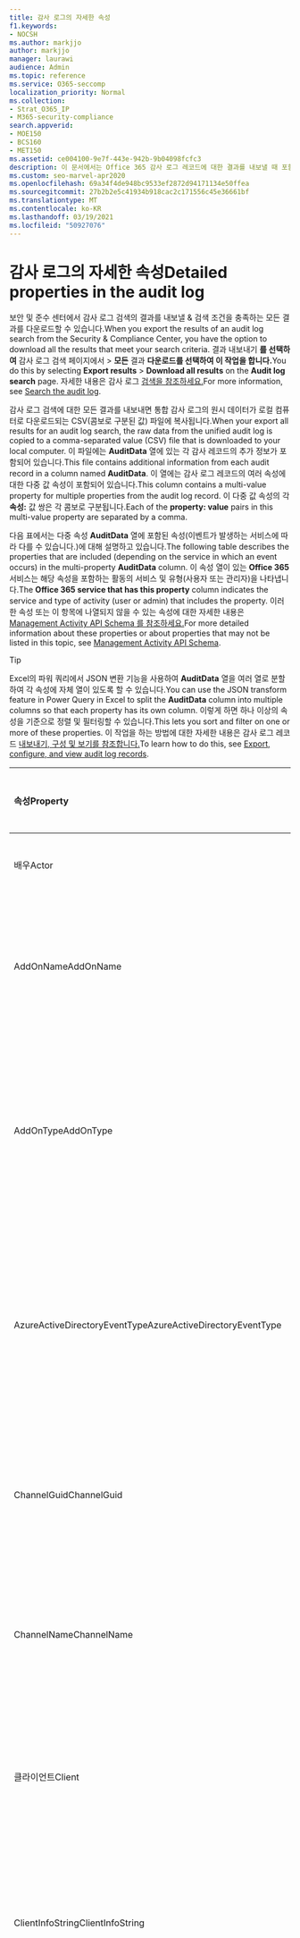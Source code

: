 ```yaml
---
title: 감사 로그의 자세한 속성
f1.keywords:
- NOCSH
ms.author: markjjo
author: markjjo
manager: laurawi
audience: Admin
ms.topic: reference
ms.service: O365-seccomp
localization_priority: Normal
ms.collection:
- Strat_O365_IP
- M365-security-compliance
search.appverid:
- MOE150
- BCS160
- MET150
ms.assetid: ce004100-9e7f-443e-942b-9b04098fcfc3
description: 이 문서에서는 Office 365 감사 로그 레코드에 대한 결과를 내보낼 때 포함된 추가 속성에 대한 설명을 제공합니다.
ms.custom: seo-marvel-apr2020
ms.openlocfilehash: 69a34f4de948bc9533ef2872d94171134e50ffea
ms.sourcegitcommit: 27b2b2e5c41934b918cac2c171556c45e36661bf
ms.translationtype: MT
ms.contentlocale: ko-KR
ms.lasthandoff: 03/19/2021
ms.locfileid: "50927076"
---
```

# <a name="detailed-properties-in-the-audit-log"></a><span data-ttu-id="2a242-103">감사 로그의 자세한 속성</span><span class="sxs-lookup"><span data-stu-id="2a242-103">Detailed properties in the audit log</span></span>

<span data-ttu-id="2a242-104">보안 및 준수 센터에서 감사 로그 검색의 결과를 내보낼 & 검색 조건을 충족하는 모든 결과를 다운로드할 수 있습니다.</span><span class="sxs-lookup"><span data-stu-id="2a242-104">When you export the results of an audit log search from the Security & Compliance Center, you have the option to download all the results that meet your search criteria.</span></span> <span data-ttu-id="2a242-105">결과 내보내기 **를 선택하여** 감사 로그 검색 페이지에서 \> **모든** 결과 **다운로드를 선택하여 이 작업을 합니다.**</span><span class="sxs-lookup"><span data-stu-id="2a242-105">You do this by selecting **Export results** \> **Download all results** on the **Audit log search** page.</span></span> <span data-ttu-id="2a242-106">자세한 내용은 감사 로그 [검색을 참조하세요.](search-the-audit-log-in-security-and-compliance.md)</span><span class="sxs-lookup"><span data-stu-id="2a242-106">For more information, see [Search the audit log](search-the-audit-log-in-security-and-compliance.md).</span></span>
  
 <span data-ttu-id="2a242-107">감사 로그 검색에 대한 모든 결과를 내보내면 통합 감사 로그의 원시 데이터가 로컬 컴퓨터로 다운로드되는 CSV(콤보로 구분된 값) 파일에 복사됩니다.</span><span class="sxs-lookup"><span data-stu-id="2a242-107">When your export all results for an audit log search, the raw data from the unified audit log is copied to a comma-separated value (CSV) file that is downloaded to your local computer.</span></span> <span data-ttu-id="2a242-108">이 파일에는 **AuditData** 열에 있는 각 감사 레코드의 추가 정보가 포함되어 있습니다.</span><span class="sxs-lookup"><span data-stu-id="2a242-108">This file contains additional information from each audit record in a column named **AuditData**.</span></span> <span data-ttu-id="2a242-109">이 열에는 감사 로그 레코드의 여러 속성에 대한 다중 값 속성이 포함되어 있습니다.</span><span class="sxs-lookup"><span data-stu-id="2a242-109">This column contains a multi-value property for multiple properties from the audit log record.</span></span> <span data-ttu-id="2a242-110">이 다중 값 속성의 각 **속성:** 값 쌍은 각 콤보로 구분됩니다.</span><span class="sxs-lookup"><span data-stu-id="2a242-110">Each of the **property: value** pairs in this multi-value property are separated by a comma.</span></span> 
  
<span data-ttu-id="2a242-111">다음 표에서는 다중 속성 **AuditData** 열에 포함된 속성(이벤트가 발생하는 서비스에 따라 다를 수 있습니다.)에 대해 설명하고 있습니다.</span><span class="sxs-lookup"><span data-stu-id="2a242-111">The following table describes the properties that are included (depending on the service in which an event occurs) in the multi-property **AuditData** column.</span></span> <span data-ttu-id="2a242-112">이 속성 열이 있는 **Office 365** 서비스는 해당 속성을 포함하는 활동의 서비스 및 유형(사용자 또는 관리자)을 나타냅니다.</span><span class="sxs-lookup"><span data-stu-id="2a242-112">The **Office 365 service that has this property** column indicates the service and type of activity (user or admin) that includes the property.</span></span> <span data-ttu-id="2a242-113">이러한 속성 또는 이 항목에 나열되지 않을 수 있는 속성에 대한 자세한 내용은 [Management Activity API Schema 를 참조하세요.](/office/office-365-management-api/office-365-management-activity-api-schema)</span><span class="sxs-lookup"><span data-stu-id="2a242-113">For more detailed information about these properties or about properties that may not be listed in this topic, see [Management Activity API Schema](/office/office-365-management-api/office-365-management-activity-api-schema).</span></span>
  
> [!TIP]
> <span data-ttu-id="2a242-114">Excel의 파워 쿼리에서 JSON 변환 기능을 사용하여 **AuditData** 열을 여러 열로 분할하여 각 속성에 자체 열이 있도록 할 수 있습니다.</span><span class="sxs-lookup"><span data-stu-id="2a242-114">You can use the JSON transform feature in Power Query in Excel to split the **AuditData** column into multiple columns so that each property has its own column.</span></span> <span data-ttu-id="2a242-115">이렇게 하면 하나 이상의 속성을 기준으로 정렬 및 필터링할 수 있습니다.</span><span class="sxs-lookup"><span data-stu-id="2a242-115">This lets you sort and filter on one or more of these properties.</span></span> <span data-ttu-id="2a242-116">이 작업을 하는 방법에 대한 자세한 내용은 감사 로그 레코드 [내보내기, 구성 및 보기를 참조합니다.](export-view-audit-log-records.md)</span><span class="sxs-lookup"><span data-stu-id="2a242-116">To learn how to do this, see [Export, configure, and view audit log records](export-view-audit-log-records.md).</span></span> 
  
|<span data-ttu-id="2a242-117">**속성**</span><span class="sxs-lookup"><span data-stu-id="2a242-117">**Property**</span></span>|<span data-ttu-id="2a242-118">**설명**</span><span class="sxs-lookup"><span data-stu-id="2a242-118">**Description**</span></span>|<span data-ttu-id="2a242-119">**이 속성이 있는 Microsoft 365 서비스**</span><span class="sxs-lookup"><span data-stu-id="2a242-119">**Microsoft 365 service that has this property**</span></span>|
|:-----|:-----|:-----|
|<span data-ttu-id="2a242-120">배우</span><span class="sxs-lookup"><span data-stu-id="2a242-120">Actor</span></span>|<span data-ttu-id="2a242-121">작업을 수행한 사용자 또는 서비스 계정입니다.</span><span class="sxs-lookup"><span data-stu-id="2a242-121">The user or service account that performed the action.</span></span>|<span data-ttu-id="2a242-122">Azure Active Directory</span><span class="sxs-lookup"><span data-stu-id="2a242-122">Azure Active Directory</span></span>|
|<span data-ttu-id="2a242-123">AddOnName</span><span class="sxs-lookup"><span data-stu-id="2a242-123">AddOnName</span></span>|<span data-ttu-id="2a242-124">팀에서 추가, 제거 또는 업데이트된 추가 기능의 이름입니다.</span><span class="sxs-lookup"><span data-stu-id="2a242-124">The name of an add-on that was added, removed, or updated in a team.</span></span> <span data-ttu-id="2a242-125">Microsoft Teams의 추가 기능 유형은 봇, 커넥터 또는 탭입니다.</span><span class="sxs-lookup"><span data-stu-id="2a242-125">The type of add-ons in Microsoft Teams is a bot, a connector, or a tab.</span></span>|<span data-ttu-id="2a242-126">Microsoft Teams</span><span class="sxs-lookup"><span data-stu-id="2a242-126">Microsoft Teams</span></span>|
|<span data-ttu-id="2a242-127">AddOnType</span><span class="sxs-lookup"><span data-stu-id="2a242-127">AddOnType</span></span>|<span data-ttu-id="2a242-128">팀에서 추가, 제거 또는 업데이트된 추가 기능의 유형입니다.</span><span class="sxs-lookup"><span data-stu-id="2a242-128">The type of an add-on that was added, removed, or updated in a team.</span></span> <span data-ttu-id="2a242-129">다음 값은 추가 기능의 유형을 나타냅니다.</span><span class="sxs-lookup"><span data-stu-id="2a242-129">The following values indicate the type of add-on.</span></span>  <br/> <span data-ttu-id="2a242-130">**1** - 봇을 나타냅니다.</span><span class="sxs-lookup"><span data-stu-id="2a242-130">**1** - Indicates a bot.</span></span><br/> <span data-ttu-id="2a242-131">**2** - 커넥터를 나타냅니다.</span><span class="sxs-lookup"><span data-stu-id="2a242-131">**2** - Indicates a connector.</span></span><br/> <span data-ttu-id="2a242-132">**3** - 탭을 나타냅니다.</span><span class="sxs-lookup"><span data-stu-id="2a242-132">**3** - Indicates a tab.</span></span>|<span data-ttu-id="2a242-133">Microsoft Teams</span><span class="sxs-lookup"><span data-stu-id="2a242-133">Microsoft Teams</span></span>|
|<span data-ttu-id="2a242-134">AzureActiveDirectoryEventType</span><span class="sxs-lookup"><span data-stu-id="2a242-134">AzureActiveDirectoryEventType</span></span>|<span data-ttu-id="2a242-135">Azure Active Directory 이벤트의 유형입니다.</span><span class="sxs-lookup"><span data-stu-id="2a242-135">The type of Azure Active Directory event.</span></span> <span data-ttu-id="2a242-136">다음 값은 이벤트 유형을 나타냅니다.</span><span class="sxs-lookup"><span data-stu-id="2a242-136">The following values indicate the type of event.</span></span>  <br/> <span data-ttu-id="2a242-137">**0** - 계정 로그인 이벤트를 나타냅니다.</span><span class="sxs-lookup"><span data-stu-id="2a242-137">**0** - Indicates an account login event.</span></span><br/> <span data-ttu-id="2a242-138">**1** - Azure 응용 프로그램 보안 이벤트를 나타냅니다.</span><span class="sxs-lookup"><span data-stu-id="2a242-138">**1** - Indicates an Azure application security event.</span></span>|<span data-ttu-id="2a242-139">Azure Active Directory</span><span class="sxs-lookup"><span data-stu-id="2a242-139">Azure Active Directory</span></span>|
|<span data-ttu-id="2a242-140">ChannelGuid</span><span class="sxs-lookup"><span data-stu-id="2a242-140">ChannelGuid</span></span>|<span data-ttu-id="2a242-141">Microsoft Teams 채널의 ID입니다.</span><span class="sxs-lookup"><span data-stu-id="2a242-141">The ID of a Microsoft Teams channel.</span></span> <span data-ttu-id="2a242-142">채널이 있는 팀은 **TeamName** 및 **TeamGuid** 속성으로 식별됩니다.</span><span class="sxs-lookup"><span data-stu-id="2a242-142">The team that the channel is located in is identified by the **TeamName** and **TeamGuid** properties.</span></span>|<span data-ttu-id="2a242-143">Microsoft Teams</span><span class="sxs-lookup"><span data-stu-id="2a242-143">Microsoft Teams</span></span>|
|<span data-ttu-id="2a242-144">ChannelName</span><span class="sxs-lookup"><span data-stu-id="2a242-144">ChannelName</span></span>|<span data-ttu-id="2a242-145">Microsoft Teams 채널의 이름입니다.</span><span class="sxs-lookup"><span data-stu-id="2a242-145">The name of a Microsoft Teams channel.</span></span> <span data-ttu-id="2a242-146">채널이 있는 팀은 **TeamName** 및 **TeamGuid** 속성으로 식별됩니다.</span><span class="sxs-lookup"><span data-stu-id="2a242-146">The team that the channel is located in is identified by the **TeamName** and **TeamGuid** properties.</span></span>|<span data-ttu-id="2a242-147">Microsoft Teams</span><span class="sxs-lookup"><span data-stu-id="2a242-147">Microsoft Teams</span></span>|
|<span data-ttu-id="2a242-148">클라이언트</span><span class="sxs-lookup"><span data-stu-id="2a242-148">Client</span></span>|<span data-ttu-id="2a242-149">로그인 이벤트에 사용되는 클라이언트 장치, 장치 OS 및 장치 브라우저(예: Nokia Lumia 920) Windows Phone 8; IE Mobile 11).</span><span class="sxs-lookup"><span data-stu-id="2a242-149">The client device, the device OS, and the device browser used for the login event (for example, Nokia Lumia 920; Windows Phone 8; IE Mobile 11).</span></span>|<span data-ttu-id="2a242-150">Azure Active Directory</span><span class="sxs-lookup"><span data-stu-id="2a242-150">Azure Active Directory</span></span>|
|<span data-ttu-id="2a242-151">ClientInfoString</span><span class="sxs-lookup"><span data-stu-id="2a242-151">ClientInfoString</span></span>|<span data-ttu-id="2a242-152">브라우저 버전, Outlook 버전 및 모바일 장치 정보와 같은 작업을 수행하는 데 사용된 전자 메일 클라이언트에 대한 정보</span><span class="sxs-lookup"><span data-stu-id="2a242-152">Information about the email client that was used to perform the operation, such as a browser version, Outlook version, and mobile device information</span></span>|<span data-ttu-id="2a242-153">Exchange(사서함 활동)</span><span class="sxs-lookup"><span data-stu-id="2a242-153">Exchange (mailbox activity)</span></span>|
|<span data-ttu-id="2a242-154">ClientIP</span><span class="sxs-lookup"><span data-stu-id="2a242-154">ClientIP</span></span>|<span data-ttu-id="2a242-155">활동이 기록될 때 사용된 장치의 IP 주소입니다.</span><span class="sxs-lookup"><span data-stu-id="2a242-155">The IP address of the device that was used when the activity was logged.</span></span> <span data-ttu-id="2a242-156">IP 주소는 IPv4 또는 IPv6 주소 형식으로 표시됩니다.</span><span class="sxs-lookup"><span data-stu-id="2a242-156">The IP address is displayed in either an IPv4 or IPv6 address format.</span></span><br/><br/> <span data-ttu-id="2a242-157">일부 서비스의 경우 이 속성에 표시되는 값은 사용자를 대신하여 서비스에 호출하는 신뢰할 수 있는 응용 프로그램(예: 웹 앱의 Office)에 대한 IP 주소일 수 있으며, 활동을 수행한 사용자가 사용한 장치의 IP 주소가 아될 수 있습니다.</span><span class="sxs-lookup"><span data-stu-id="2a242-157">For some services, the value displayed in this property might be the IP address for a trusted application (for example, Office on the web apps) calling into the service on behalf of a user and not the IP address of the device used by person who performed the activity.</span></span> <br/><br/><span data-ttu-id="2a242-158">또한 Azure Active Directory 관련 이벤트에 대한 관리자 활동(또는 시스템 계정에서 수행한 활동)의 경우 IP 주소가 기록되지 않습니다. ClientIP 속성의 값은 `null` 입니다.</span><span class="sxs-lookup"><span data-stu-id="2a242-158">Also, for admin activity (or activity performed by a system account) for Azure Active Directory-related events, the IP address isn't logged and the value for the ClientIP property is `null`.</span></span> |<span data-ttu-id="2a242-159">Azure Active Directory, Exchange, SharePoint</span><span class="sxs-lookup"><span data-stu-id="2a242-159">Azure Active Directory, Exchange, SharePoint</span></span>|
|<span data-ttu-id="2a242-160">CreationTime</span><span class="sxs-lookup"><span data-stu-id="2a242-160">CreationTime</span></span>|<span data-ttu-id="2a242-161">사용자가 활동을 수행한 UTC(협정 세계시)의 날짜 및 시간입니다.</span><span class="sxs-lookup"><span data-stu-id="2a242-161">The date and time in Coordinated Universal Time (UTC) when the user performed the activity.</span></span>|<span data-ttu-id="2a242-162">모두</span><span class="sxs-lookup"><span data-stu-id="2a242-162">All</span></span>|
|<span data-ttu-id="2a242-163">DestinationFileExtension</span><span class="sxs-lookup"><span data-stu-id="2a242-163">DestinationFileExtension</span></span>|<span data-ttu-id="2a242-164">복사되거나 이동된 파일의 파일 확장명입니다.</span><span class="sxs-lookup"><span data-stu-id="2a242-164">The file extension of a file that is copied or moved.</span></span> <span data-ttu-id="2a242-165">이 속성은 FileCopied 및 FileMoved 사용자 활동에만 표시됩니다.</span><span class="sxs-lookup"><span data-stu-id="2a242-165">This property is displayed only for the FileCopied and FileMoved user activities.</span></span>|<span data-ttu-id="2a242-166">SharePoint</span><span class="sxs-lookup"><span data-stu-id="2a242-166">SharePoint</span></span>|
|<span data-ttu-id="2a242-167">DestinationFileName</span><span class="sxs-lookup"><span data-stu-id="2a242-167">DestinationFileName</span></span>|<span data-ttu-id="2a242-168">파일의 이름이 복사되거나 이동됩니다.</span><span class="sxs-lookup"><span data-stu-id="2a242-168">The name of the file is copied or moved.</span></span> <span data-ttu-id="2a242-169">이 속성은 FileCopied 및 FileMoved 작업에만 표시됩니다.</span><span class="sxs-lookup"><span data-stu-id="2a242-169">This property is displayed only for the FileCopied and FileMoved actions.</span></span>|<span data-ttu-id="2a242-170">SharePoint</span><span class="sxs-lookup"><span data-stu-id="2a242-170">SharePoint</span></span>|
|<span data-ttu-id="2a242-171">DestinationRelativeUrl</span><span class="sxs-lookup"><span data-stu-id="2a242-171">DestinationRelativeUrl</span></span>|<span data-ttu-id="2a242-172">파일을 복사하거나 이동할 대상 폴더의 URL입니다.</span><span class="sxs-lookup"><span data-stu-id="2a242-172">The URL of the destination folder where a file is copied or moved.</span></span> <span data-ttu-id="2a242-173">**SiteURL,** **DestinationRelativeURL** 및 **DestinationFileName** 속성 값의 조합은 **복사된** 파일의 전체 경로 이름인 ObjectID 속성 값과 동일합니다.</span><span class="sxs-lookup"><span data-stu-id="2a242-173">The combination of the values for the **SiteURL**, the **DestinationRelativeURL**, and the **DestinationFileName** property is the same as the value for the **ObjectID** property, which is the full path name for the file that was copied.</span></span> <span data-ttu-id="2a242-174">이 속성은 FileCopied 및 FileMoved 사용자 활동에만 표시됩니다.</span><span class="sxs-lookup"><span data-stu-id="2a242-174">This property is displayed only for the FileCopied and FileMoved user activities.</span></span>|<span data-ttu-id="2a242-175">SharePoint</span><span class="sxs-lookup"><span data-stu-id="2a242-175">SharePoint</span></span>|
|<span data-ttu-id="2a242-176">EventSource</span><span class="sxs-lookup"><span data-stu-id="2a242-176">EventSource</span></span>|<span data-ttu-id="2a242-177">SharePoint에서 이벤트가 발생했다고 식별합니다.</span><span class="sxs-lookup"><span data-stu-id="2a242-177">Identifies that an event occurred in SharePoint.</span></span> <span data-ttu-id="2a242-178">가능한 값은 **SharePoint** 및 **ObjectModel입니다.**</span><span class="sxs-lookup"><span data-stu-id="2a242-178">Possible values are **SharePoint** and **ObjectModel**.</span></span>|<span data-ttu-id="2a242-179">SharePoint</span><span class="sxs-lookup"><span data-stu-id="2a242-179">SharePoint</span></span>|
|<span data-ttu-id="2a242-180">ExternalAccess</span><span class="sxs-lookup"><span data-stu-id="2a242-180">ExternalAccess</span></span>|<span data-ttu-id="2a242-181">Exchange 관리자 활동의 경우 조직의 사용자, Microsoft 데이터 센터 직원 또는 데이터 센터 서비스 계정 또는 위임된 관리자가 cmdlet을 실행할지 여부를 지정합니다.</span><span class="sxs-lookup"><span data-stu-id="2a242-181">For Exchange admin activity, specifies whether the cmdlet was run by a user in your organization, by Microsoft datacenter personnel or a datacenter service account, or by a delegated administrator.</span></span> <span data-ttu-id="2a242-182">False **값은** cmdlet이 조직의 누군가가 실행했다는 것을 나타냅니다.</span><span class="sxs-lookup"><span data-stu-id="2a242-182">The value **False** indicates that the cmdlet was run by someone in your organization.</span></span> <span data-ttu-id="2a242-183">True **값은** 데이터 센터 직원, 데이터 센터 서비스 계정 또는 위임된 관리자가 cmdlet을 실행한 것입니다.</span><span class="sxs-lookup"><span data-stu-id="2a242-183">The value **True** indicates that the cmdlet was run by datacenter personnel, a datacenter service account, or a delegated administrator.</span></span>  <br/> <span data-ttu-id="2a242-184">Exchange 사서함 활동의 경우 조직 외부의 사용자가 사서함에 액세스할지 여부를 지정합니다.</span><span class="sxs-lookup"><span data-stu-id="2a242-184">For Exchange mailbox activity, specifies whether a mailbox was accessed by a user outside your organization.</span></span>|<span data-ttu-id="2a242-185">Exchange</span><span class="sxs-lookup"><span data-stu-id="2a242-185">Exchange</span></span>|
|<span data-ttu-id="2a242-186">ExtendedProperties</span><span class="sxs-lookup"><span data-stu-id="2a242-186">ExtendedProperties</span></span>|<span data-ttu-id="2a242-187">Azure Active Directory 이벤트에 대한 확장 속성입니다.</span><span class="sxs-lookup"><span data-stu-id="2a242-187">The extended properties for an Azure Active Directory event.</span></span>|<span data-ttu-id="2a242-188">Azure Active Directory</span><span class="sxs-lookup"><span data-stu-id="2a242-188">Azure Active Directory</span></span>|
|<span data-ttu-id="2a242-189">ID</span><span class="sxs-lookup"><span data-stu-id="2a242-189">ID</span></span>|<span data-ttu-id="2a242-190">보고서 항목의 ID입니다.</span><span class="sxs-lookup"><span data-stu-id="2a242-190">The ID of the report entry.</span></span> <span data-ttu-id="2a242-191">ID는 보고서 항목을 고유하게 식별합니다.</span><span class="sxs-lookup"><span data-stu-id="2a242-191">The ID uniquely identifies the report entry.</span></span>|<span data-ttu-id="2a242-192">모두</span><span class="sxs-lookup"><span data-stu-id="2a242-192">All</span></span>|
|<span data-ttu-id="2a242-193">InternalLogonType</span><span class="sxs-lookup"><span data-stu-id="2a242-193">InternalLogonType</span></span>|<span data-ttu-id="2a242-194">내부용으로 예약되어 있습니다.</span><span class="sxs-lookup"><span data-stu-id="2a242-194">Reserved for internal use.</span></span>|<span data-ttu-id="2a242-195">Exchange(사서함 활동)</span><span class="sxs-lookup"><span data-stu-id="2a242-195">Exchange (mailbox activity)</span></span>|
|<span data-ttu-id="2a242-196">ItemType</span><span class="sxs-lookup"><span data-stu-id="2a242-196">ItemType</span></span>|<span data-ttu-id="2a242-197">액세스하거나 수정한 개체의 형식입니다.</span><span class="sxs-lookup"><span data-stu-id="2a242-197">The type of object that was accessed or modified.</span></span> <span data-ttu-id="2a242-198">가능한 값은 **File,** **Folder,** **Web,** **Site,** **Tenant** 및 **DocumentLibrary입니다.**</span><span class="sxs-lookup"><span data-stu-id="2a242-198">Possible values include **File**, **Folder**, **Web**, **Site**, **Tenant**, and **DocumentLibrary**.</span></span>|<span data-ttu-id="2a242-199">SharePoint</span><span class="sxs-lookup"><span data-stu-id="2a242-199">SharePoint</span></span>|
|<span data-ttu-id="2a242-200">LoginStatus</span><span class="sxs-lookup"><span data-stu-id="2a242-200">LoginStatus</span></span>|<span data-ttu-id="2a242-201">발생한 로그인 실패를 식별합니다.</span><span class="sxs-lookup"><span data-stu-id="2a242-201">Identifies login failures that might have occurred.</span></span>|<span data-ttu-id="2a242-202">Azure Active Directory</span><span class="sxs-lookup"><span data-stu-id="2a242-202">Azure Active Directory</span></span>|
|<span data-ttu-id="2a242-203">LogonType</span><span class="sxs-lookup"><span data-stu-id="2a242-203">LogonType</span></span>|<span data-ttu-id="2a242-204">사서함 액세스 유형입니다.</span><span class="sxs-lookup"><span data-stu-id="2a242-204">The type of mailbox access.</span></span> <span data-ttu-id="2a242-205">다음 값은 사서함에 액세스한 사용자의 유형을 나타냅니다.</span><span class="sxs-lookup"><span data-stu-id="2a242-205">The following values indicate the type of user who accessed the mailbox.</span></span>  <br/><br/> <span data-ttu-id="2a242-206">**0** - 사서함 소유자를 나타냅니다.</span><span class="sxs-lookup"><span data-stu-id="2a242-206">**0** - Indicates a mailbox owner.</span></span><br/> <span data-ttu-id="2a242-207">**1** - 관리자를 나타냅니다.</span><span class="sxs-lookup"><span data-stu-id="2a242-207">**1** - Indicates an administrator.</span></span><br/> <span data-ttu-id="2a242-208">**2** - 대리인을 나타냅니다.</span><span class="sxs-lookup"><span data-stu-id="2a242-208">**2** - Indicates a delegate.</span></span> <br/><span data-ttu-id="2a242-209">**3** - Microsoft 데이터 센터의 전송 서비스를 나타냅니다.</span><span class="sxs-lookup"><span data-stu-id="2a242-209">**3** - Indicates the transport service in the Microsoft datacenter.</span></span><br/> <span data-ttu-id="2a242-210">**4** - Microsoft 데이터 센터의 서비스 계정을 나타냅니다.</span><span class="sxs-lookup"><span data-stu-id="2a242-210">**4** - Indicates a   service account in the Microsoft datacenter.</span></span> <br/><span data-ttu-id="2a242-211">**6** - 위임된 관리자를 나타냅니다.</span><span class="sxs-lookup"><span data-stu-id="2a242-211">**6** - Indicates a delegated administrator.</span></span>|<span data-ttu-id="2a242-212">Exchange(사서함 활동)</span><span class="sxs-lookup"><span data-stu-id="2a242-212">Exchange (mailbox activity)</span></span>|
|<span data-ttu-id="2a242-213">MailboxGuid</span><span class="sxs-lookup"><span data-stu-id="2a242-213">MailboxGuid</span></span>|<span data-ttu-id="2a242-214">액세스한 사서함의 Exchange GUID입니다.</span><span class="sxs-lookup"><span data-stu-id="2a242-214">The Exchange GUID of the mailbox that was accessed.</span></span>|<span data-ttu-id="2a242-215">Exchange(사서함 활동)</span><span class="sxs-lookup"><span data-stu-id="2a242-215">Exchange (mailbox activity)</span></span>|
|<span data-ttu-id="2a242-216">MailboxOwnerUPN</span><span class="sxs-lookup"><span data-stu-id="2a242-216">MailboxOwnerUPN</span></span>|<span data-ttu-id="2a242-217">액세스한 사서함을 소유한 사람의 전자 메일 주소입니다.</span><span class="sxs-lookup"><span data-stu-id="2a242-217">The email address of the person who owns the mailbox that was accessed.</span></span>|<span data-ttu-id="2a242-218">Exchange(사서함 활동)</span><span class="sxs-lookup"><span data-stu-id="2a242-218">Exchange (mailbox activity)</span></span>|
|<span data-ttu-id="2a242-219">구성원</span><span class="sxs-lookup"><span data-stu-id="2a242-219">Members</span></span>|<span data-ttu-id="2a242-220">팀에서 추가되거나 제거된 사용자를 나열합니다.</span><span class="sxs-lookup"><span data-stu-id="2a242-220">Lists the users that have been added or removed from a team.</span></span> <span data-ttu-id="2a242-221">다음 값은 사용자에게 할당된 역할 유형을 나타냅니다.</span><span class="sxs-lookup"><span data-stu-id="2a242-221">The following values indicate the Role type assigned to the user.</span></span>  <br/><br/> <span data-ttu-id="2a242-222">**1** - 소유자 역할을 나타냅니다.</span><span class="sxs-lookup"><span data-stu-id="2a242-222">**1** - Indicates  the Owner role.</span></span><br/> <span data-ttu-id="2a242-223">**2** - 구성원 역할을 나타냅니다.</span><span class="sxs-lookup"><span data-stu-id="2a242-223">**2** - Indicates the Member role.</span></span><br/> <span data-ttu-id="2a242-224">**3** - 게스트 역할을 나타냅니다.</span><span class="sxs-lookup"><span data-stu-id="2a242-224">**3** - Indicates the Guest role.</span></span> <br/><br/><span data-ttu-id="2a242-225">구성원 속성에는 조직의 이름 및 구성원의 전자 메일 주소도 포함됩니다.</span><span class="sxs-lookup"><span data-stu-id="2a242-225">The Members property also includes the name of your organization, and the member's email address.</span></span>|<span data-ttu-id="2a242-226">Microsoft Teams</span><span class="sxs-lookup"><span data-stu-id="2a242-226">Microsoft Teams</span></span>|
|<span data-ttu-id="2a242-227">ModifiedProperties(Name, NewValue, OldValue)</span><span class="sxs-lookup"><span data-stu-id="2a242-227">ModifiedProperties (Name, NewValue, OldValue)</span></span>|<span data-ttu-id="2a242-228">이 속성은 사이트 또는 사이트 모음 관리자 그룹의 구성원으로 사용자를 추가하는 등의 관리 이벤트에 포함됩니다.</span><span class="sxs-lookup"><span data-stu-id="2a242-228">The property is included for admin events, such as adding a user as a member of a site or a site collection admin group.</span></span> <span data-ttu-id="2a242-229">속성에는 수정된 속성의 이름(예: 사이트 관리 그룹)의 새 값(예: 사이트 관리자로 추가된 사용자) 및 수정된 개체의 이전 값이 포함됩니다.</span><span class="sxs-lookup"><span data-stu-id="2a242-229">The property includes the name of the property that was modified (for example, the Site Admin group) the new value of the modified property (such the user who was added as a site admin, and the previous value of the modified object.</span></span>|<span data-ttu-id="2a242-230">모두(관리자 활동)</span><span class="sxs-lookup"><span data-stu-id="2a242-230">All (admin activity)</span></span>|
|<span data-ttu-id="2a242-231">ObjectId</span><span class="sxs-lookup"><span data-stu-id="2a242-231">ObjectId</span></span>|<span data-ttu-id="2a242-232">Exchange 관리자 감사 로깅의 경우 cmdlet에서 수정한 개체의 이름입니다.</span><span class="sxs-lookup"><span data-stu-id="2a242-232">For Exchange admin audit logging, the name of the object that was modified by the cmdlet.</span></span>  <br/> <span data-ttu-id="2a242-233">SharePoint 활동의 경우 사용자가 액세스한 파일 또는 폴더의 전체 URL 경로 이름입니다.</span><span class="sxs-lookup"><span data-stu-id="2a242-233">For SharePoint activity, the full URL path name of the file or folder accessed by a user.</span></span>  <br/> <span data-ttu-id="2a242-234">Azure AD 활동의 경우 수정된 사용자 계정의 이름입니다.</span><span class="sxs-lookup"><span data-stu-id="2a242-234">For Azure AD activity, the name of the user account that was modified.</span></span>|<span data-ttu-id="2a242-235">모두</span><span class="sxs-lookup"><span data-stu-id="2a242-235">All</span></span>|
|<span data-ttu-id="2a242-236">작업</span><span class="sxs-lookup"><span data-stu-id="2a242-236">Operation</span></span>|<span data-ttu-id="2a242-237">사용자 또는 관리자 활동의 이름입니다.</span><span class="sxs-lookup"><span data-stu-id="2a242-237">The name of the user or admin activity.</span></span> <span data-ttu-id="2a242-238">이 속성의 값은 활동 드롭다운 목록에서 선택한 **값에** 해당합니다.</span><span class="sxs-lookup"><span data-stu-id="2a242-238">The value of this property corresponds to the value that was selected in the **Activities** drop down list.</span></span> <span data-ttu-id="2a242-239">모든 **활동에 대한 결과** 표시를 선택한 경우 보고서에는 모든 서비스에 대한 모든 사용자 및 관리자 활동에 대한 항목이 포함됩니다.</span><span class="sxs-lookup"><span data-stu-id="2a242-239">If **Show results for all activities** was selected, the report will included entries for all user and admin activities for all services.</span></span> <span data-ttu-id="2a242-240">감사 로그에 기록되는 작업/활동에 대한 설명은 [Office 365에서](search-the-audit-log-in-security-and-compliance.md)감사 로그 검색의 감사 활동 탭을 참조하세요. </span><span class="sxs-lookup"><span data-stu-id="2a242-240">For a description of the operations/activities that are logged in the audit log, see the **Audited activities** tab in [Search the audit log in the Office 365](search-the-audit-log-in-security-and-compliance.md).</span></span>  <br/> <span data-ttu-id="2a242-241">Exchange 관리자 활동의 경우 이 속성은 실행된 cmdlet의 이름을 식별합니다.</span><span class="sxs-lookup"><span data-stu-id="2a242-241">For Exchange admin activity, this property identifies the name of the cmdlet that was run.</span></span>|<span data-ttu-id="2a242-242">모두</span><span class="sxs-lookup"><span data-stu-id="2a242-242">All</span></span>|
|<span data-ttu-id="2a242-243">OrganizationId</span><span class="sxs-lookup"><span data-stu-id="2a242-243">OrganizationId</span></span>|<span data-ttu-id="2a242-244">조직의 GUID입니다.</span><span class="sxs-lookup"><span data-stu-id="2a242-244">The GUID for your organization.</span></span>|<span data-ttu-id="2a242-245">모두</span><span class="sxs-lookup"><span data-stu-id="2a242-245">All</span></span>|
|<span data-ttu-id="2a242-246">경로</span><span class="sxs-lookup"><span data-stu-id="2a242-246">Path</span></span>|<span data-ttu-id="2a242-247">액세스한 메시지가 있는 사서함 폴더의 이름입니다.</span><span class="sxs-lookup"><span data-stu-id="2a242-247">The name of the mailbox folder where the message that was accessed is located.</span></span> <span data-ttu-id="2a242-248">또한 이 속성은 메시지가 만들어지거나 복사/이동되는 폴더를 식별합니다.</span><span class="sxs-lookup"><span data-stu-id="2a242-248">This property also identifies the folder a where a message is created in or copied/moved to.</span></span>|<span data-ttu-id="2a242-249">Exchange(사서함 활동)</span><span class="sxs-lookup"><span data-stu-id="2a242-249">Exchange (mailbox activity)</span></span>|
|<span data-ttu-id="2a242-250">매개 변수</span><span class="sxs-lookup"><span data-stu-id="2a242-250">Parameters</span></span>|<span data-ttu-id="2a242-251">Exchange 관리자 활동의 경우 Operation 속성에서 식별된 cmdlet과 함께 사용된 모든 매개 변수의 이름과 값입니다.</span><span class="sxs-lookup"><span data-stu-id="2a242-251">For Exchange admin activity, the name and value for all parameters that were used with the cmdlet that is identified in the Operation property.</span></span>|<span data-ttu-id="2a242-252">Exchange(관리자 활동)</span><span class="sxs-lookup"><span data-stu-id="2a242-252">Exchange (admin activity)</span></span>|
|<span data-ttu-id="2a242-253">RecordType</span><span class="sxs-lookup"><span data-stu-id="2a242-253">RecordType</span></span>|<span data-ttu-id="2a242-254">레코드가 나타내는 작업의 유형입니다.</span><span class="sxs-lookup"><span data-stu-id="2a242-254">The type of operation indicated by the record.</span></span> <span data-ttu-id="2a242-255">이 속성은 작업이 트리거된 서비스 또는 기능을 나타냅니다.</span><span class="sxs-lookup"><span data-stu-id="2a242-255">This property indicates the service or feature that the operation was triggered in.</span></span> <span data-ttu-id="2a242-256">레코드 유형 목록 및 해당 ENUM 값(감사 레코드의 **RecordType** 속성에 표시되는 값)은 감사 로그 레코드 [형식 을 참조하세요.](/office/office-365-management-api/office-365-management-activity-api-schema#auditlogrecordtype)</span><span class="sxs-lookup"><span data-stu-id="2a242-256">For a list of record types and their corresponding ENUM value (which is the value displayed in the **RecordType** property in an audit record), see [Audit log record type](/office/office-365-management-api/office-365-management-activity-api-schema#auditlogrecordtype).</span></span>| 
|<span data-ttu-id="2a242-257">ResultStatus</span><span class="sxs-lookup"><span data-stu-id="2a242-257">ResultStatus</span></span>|<span data-ttu-id="2a242-258">**Operation** 속성에 지정된 작업이 성공적이지 여부를 나타냅니다.</span><span class="sxs-lookup"><span data-stu-id="2a242-258">Indicates whether the action (specified in the **Operation** property) was successful or not.</span></span>  <br/> <span data-ttu-id="2a242-259">Exchange 관리자 활동의 경우 값은 True(성공) 또는  **False(실패)입니다.**</span><span class="sxs-lookup"><span data-stu-id="2a242-259">For Exchange admin activity, the value is either **True** (successful) or **False** (failed).</span></span>|<span data-ttu-id="2a242-260">모두</span><span class="sxs-lookup"><span data-stu-id="2a242-260">All</span></span>  <br/>|
|<span data-ttu-id="2a242-261">SecurityComplianceCenterEventType</span><span class="sxs-lookup"><span data-stu-id="2a242-261">SecurityComplianceCenterEventType</span></span>|<span data-ttu-id="2a242-262">활동이 보안 및 준수 센터 & 나타냅니다.</span><span class="sxs-lookup"><span data-stu-id="2a242-262">Indicates that the activity was a Security & Compliance Center event.</span></span> <span data-ttu-id="2a242-263">모든 보안 & 준수 센터 활동의 값은 **0입니다.**</span><span class="sxs-lookup"><span data-stu-id="2a242-263">All Security & Compliance Center activities will have a value of **0** for this property.</span></span>|<span data-ttu-id="2a242-264">보안 및 준수 센터</span><span class="sxs-lookup"><span data-stu-id="2a242-264">Security & Compliance Center</span></span>|
|<span data-ttu-id="2a242-265">SharingType</span><span class="sxs-lookup"><span data-stu-id="2a242-265">SharingType</span></span>|<span data-ttu-id="2a242-266">리소스가 공유된 사용자에게 할당된 공유 권한의 유형입니다.</span><span class="sxs-lookup"><span data-stu-id="2a242-266">The type of sharing permissions that was assigned to the user that the resource was shared with.</span></span> <span data-ttu-id="2a242-267">이 사용자는 **UserSharedWith 속성에서 식별됩니다.**</span><span class="sxs-lookup"><span data-stu-id="2a242-267">This user is identified in the **UserSharedWith** property.</span></span>|<span data-ttu-id="2a242-268">SharePoint</span><span class="sxs-lookup"><span data-stu-id="2a242-268">SharePoint</span></span>|
|<span data-ttu-id="2a242-269">사이트</span><span class="sxs-lookup"><span data-stu-id="2a242-269">Site</span></span>|<span data-ttu-id="2a242-270">사용자가 액세스한 파일 또는 폴더가 있는 사이트의 GUID입니다.</span><span class="sxs-lookup"><span data-stu-id="2a242-270">The GUID of the site where the file or folder accessed by the user is located.</span></span>|<span data-ttu-id="2a242-271">SharePoint</span><span class="sxs-lookup"><span data-stu-id="2a242-271">SharePoint</span></span>|
|<span data-ttu-id="2a242-272">SiteUrl</span><span class="sxs-lookup"><span data-stu-id="2a242-272">SiteUrl</span></span>|<span data-ttu-id="2a242-273">사용자가 액세스한 파일 또는 폴더가 있는 사이트의 URL입니다.</span><span class="sxs-lookup"><span data-stu-id="2a242-273">The URL of the site where the file or folder accessed by the user is located.</span></span>|<span data-ttu-id="2a242-274">SharePoint</span><span class="sxs-lookup"><span data-stu-id="2a242-274">SharePoint</span></span>|
|<span data-ttu-id="2a242-275">SourceFileExtension</span><span class="sxs-lookup"><span data-stu-id="2a242-275">SourceFileExtension</span></span>|<span data-ttu-id="2a242-276">사용자가 액세스한 파일의 파일 확장명입니다.</span><span class="sxs-lookup"><span data-stu-id="2a242-276">The file extension of the file that was accessed by the user.</span></span> <span data-ttu-id="2a242-277">액세스한 개체가 폴더인 경우 이 속성은 비어 있습니다.</span><span class="sxs-lookup"><span data-stu-id="2a242-277">This property is blank if the object that was accessed is a folder.</span></span>|<span data-ttu-id="2a242-278">SharePoint</span><span class="sxs-lookup"><span data-stu-id="2a242-278">SharePoint</span></span>|
|<span data-ttu-id="2a242-279">SourceFileName</span><span class="sxs-lookup"><span data-stu-id="2a242-279">SourceFileName</span></span>|<span data-ttu-id="2a242-280">사용자가 액세스한 파일 또는 폴더의 이름입니다.</span><span class="sxs-lookup"><span data-stu-id="2a242-280">The name of the file or folder accessed by the user.</span></span>|<span data-ttu-id="2a242-281">SharePoint</span><span class="sxs-lookup"><span data-stu-id="2a242-281">SharePoint</span></span>|
|<span data-ttu-id="2a242-282">SourceRelativeUrl</span><span class="sxs-lookup"><span data-stu-id="2a242-282">SourceRelativeUrl</span></span>|<span data-ttu-id="2a242-283">사용자가 액세스한 파일이 들어 있는 폴더의 URL입니다.</span><span class="sxs-lookup"><span data-stu-id="2a242-283">The URL of the folder that contains the file accessed by the user.</span></span> <span data-ttu-id="2a242-284">**SiteURL,** **SourceRelativeURL** 및 **SourceFileName** 속성 값의 조합은 **ObjectID** 속성 값과 동일하며, 이는 사용자가 액세스하는 파일의 전체 경로 이름입니다.</span><span class="sxs-lookup"><span data-stu-id="2a242-284">The combination of the values for the **SiteURL**, the **SourceRelativeURL**, and the **SourceFileName** property is the same as the value for the **ObjectID** property, which is the full path name for the file accessed by the user.</span></span>|<span data-ttu-id="2a242-285">SharePoint</span><span class="sxs-lookup"><span data-stu-id="2a242-285">SharePoint</span></span>|
|<span data-ttu-id="2a242-286">제목</span><span class="sxs-lookup"><span data-stu-id="2a242-286">Subject</span></span>|<span data-ttu-id="2a242-287">액세스한 메시지의 제목 줄입니다.</span><span class="sxs-lookup"><span data-stu-id="2a242-287">The subject line of the message that was accessed.</span></span>|<span data-ttu-id="2a242-288">Exchange(사서함 활동)</span><span class="sxs-lookup"><span data-stu-id="2a242-288">Exchange (mailbox activity)</span></span>|
|<span data-ttu-id="2a242-289">TabType</span><span class="sxs-lookup"><span data-stu-id="2a242-289">TabType</span></span>| <span data-ttu-id="2a242-290">팀에서 추가, 제거 또는 업데이트된 탭 유형입니다.</span><span class="sxs-lookup"><span data-stu-id="2a242-290">The type of tab added, removed, or updated in a team.</span></span> <span data-ttu-id="2a242-291">이 속성에 사용할 수 있는 값은 다음입니다.</span><span class="sxs-lookup"><span data-stu-id="2a242-291">The possible values for this property are:</span></span>  <br/><br/> <span data-ttu-id="2a242-292">**Excel 핀** - Excel 탭.</span><span class="sxs-lookup"><span data-stu-id="2a242-292">**Excel pin** - An Excel tab.</span></span>  <br/> <span data-ttu-id="2a242-293">**확장** - 모든 타사 및 타사 앱 클래스 일정, VSTS 및 양식과 같은 형식입니다.</span><span class="sxs-lookup"><span data-stu-id="2a242-293">**Extension** - All first-party and third-party apps; such as Class Schedule, VSTS, and Forms.</span></span>  <br/> <span data-ttu-id="2a242-294">**참고** - OneNote 탭.</span><span class="sxs-lookup"><span data-stu-id="2a242-294">**Notes** - OneNote tab.</span></span>  <br/> <span data-ttu-id="2a242-295">**Pdfpin** - PDF 탭입니다.</span><span class="sxs-lookup"><span data-stu-id="2a242-295">**Pdfpin** - A PDF tab.</span></span>  <br/> <span data-ttu-id="2a242-296">**Powerbi** - Power BI 탭.</span><span class="sxs-lookup"><span data-stu-id="2a242-296">**Powerbi** - A Power BI tab.</span></span>  <br/> <span data-ttu-id="2a242-297">**Powerpointpin** - PowerPoint 탭.</span><span class="sxs-lookup"><span data-stu-id="2a242-297">**Powerpointpin** - A PowerPoint tab.</span></span>  <br/> <span data-ttu-id="2a242-298">**Sharepointfiles** - SharePoint 탭.</span><span class="sxs-lookup"><span data-stu-id="2a242-298">**Sharepointfiles** - A SharePoint tab.</span></span>  <br/> <span data-ttu-id="2a242-299">**웹 페이지** - 고정된 웹 사이트 탭.</span><span class="sxs-lookup"><span data-stu-id="2a242-299">**Webpage** - A pinned website tab.</span></span>  <br/> <span data-ttu-id="2a242-300">**Wiki-tab** - Wiki 탭.</span><span class="sxs-lookup"><span data-stu-id="2a242-300">**Wiki-tab** - A wiki tab.</span></span>  <br/> <span data-ttu-id="2a242-301">**Wordpin** - Word 탭</span><span class="sxs-lookup"><span data-stu-id="2a242-301">**Wordpin** - A Word tab.</span></span>|<span data-ttu-id="2a242-302">Microsoft Teams</span><span class="sxs-lookup"><span data-stu-id="2a242-302">Microsoft Teams</span></span>|
|<span data-ttu-id="2a242-303">Target(대상)</span><span class="sxs-lookup"><span data-stu-id="2a242-303">Target</span></span>|<span data-ttu-id="2a242-304">**Operation** 속성에서 식별된 작업이 수행된 사용자입니다.</span><span class="sxs-lookup"><span data-stu-id="2a242-304">The user that the action (identified in the **Operation** property) was performed on.</span></span> <span data-ttu-id="2a242-305">예를 들어 게스트 사용자가 SharePoint 또는 Microsoft 팀에 추가된 경우 해당 사용자가 이 속성에 나열됩니다.</span><span class="sxs-lookup"><span data-stu-id="2a242-305">For example, if a guest user is added to SharePoint or a Microsoft Team, that user would be listed in this property.</span></span>|<span data-ttu-id="2a242-306">Azure Active Directory</span><span class="sxs-lookup"><span data-stu-id="2a242-306">Azure Active Directory</span></span>|
|<span data-ttu-id="2a242-307">TeamGuid</span><span class="sxs-lookup"><span data-stu-id="2a242-307">TeamGuid</span></span>|<span data-ttu-id="2a242-308">Microsoft Teams 팀의 ID입니다.</span><span class="sxs-lookup"><span data-stu-id="2a242-308">The ID of a team in Microsoft Teams.</span></span>|<span data-ttu-id="2a242-309">Microsoft Teams</span><span class="sxs-lookup"><span data-stu-id="2a242-309">Microsoft Teams</span></span>|
|<span data-ttu-id="2a242-310">TeamName</span><span class="sxs-lookup"><span data-stu-id="2a242-310">TeamName</span></span>|<span data-ttu-id="2a242-311">Microsoft Teams의 팀 이름입니다.</span><span class="sxs-lookup"><span data-stu-id="2a242-311">The name of a team in Microsoft Teams.</span></span>|<span data-ttu-id="2a242-312">Microsoft Teams</span><span class="sxs-lookup"><span data-stu-id="2a242-312">Microsoft Teams</span></span>|
|<span data-ttu-id="2a242-313">UserAgent</span><span class="sxs-lookup"><span data-stu-id="2a242-313">UserAgent</span></span>|<span data-ttu-id="2a242-314">사용자의 브라우저에 대한 정보입니다.</span><span class="sxs-lookup"><span data-stu-id="2a242-314">Information about the user's browser.</span></span> <span data-ttu-id="2a242-315">이 정보는 브라우저에서 제공됩니다.</span><span class="sxs-lookup"><span data-stu-id="2a242-315">This information is provided by the browser.</span></span>|<span data-ttu-id="2a242-316">SharePoint</span><span class="sxs-lookup"><span data-stu-id="2a242-316">SharePoint</span></span>|
|<span data-ttu-id="2a242-317">UserDomain</span><span class="sxs-lookup"><span data-stu-id="2a242-317">UserDomain</span></span>|<span data-ttu-id="2a242-318">작업을 수행한 사용자(배우)의 테넌트 조직에 대한 ID 정보입니다.</span><span class="sxs-lookup"><span data-stu-id="2a242-318">Identity information about the tenant organization of the user (actor) who performed the action.</span></span>|<span data-ttu-id="2a242-319">Azure Active Directory</span><span class="sxs-lookup"><span data-stu-id="2a242-319">Azure Active Directory</span></span>|
|<span data-ttu-id="2a242-320">UserId</span><span class="sxs-lookup"><span data-stu-id="2a242-320">UserId</span></span>|<span data-ttu-id="2a242-321">Operation 속성에 지정된 작업을 수행한 사용자로 인해 레코드가 기록됩니다. </span><span class="sxs-lookup"><span data-stu-id="2a242-321">The user who performed the action (specified in the **Operation** property) that resulted in the record being logged.</span></span> <span data-ttu-id="2a242-322">시스템 계정(예: SHAREPOINT\system 또는 NT AUTHORITY\SYSTEM)에서 수행한 활동에 대한 감사 레코드도 감사 로그에 포함됩니다.</span><span class="sxs-lookup"><span data-stu-id="2a242-322">Audit records for activity performed by system accounts (such as SHAREPOINT\system or NT AUTHORITY\SYSTEM) are also included in the audit log.</span></span> <span data-ttu-id="2a242-323">UserId 속성에 대한 또 다른 일반적인 값은 app@sharepoint.</span><span class="sxs-lookup"><span data-stu-id="2a242-323">Another common value for the UserId property is app@sharepoint.</span></span> <span data-ttu-id="2a242-324">이는 활동을 수행한 "사용자"가 사용자, 관리자 또는 서비스를 대신하여 조직 전체 작업(예: SharePoint 사이트 또는 OneDrive 계정 검색)을 수행하는 데 필요한 권한이 SharePoint에서 있는 응용 프로그램임이 나타냅니다.</span><span class="sxs-lookup"><span data-stu-id="2a242-324">This indicates that the "user" who performed the activity was an application that has the necessary permissions in SharePoint to perform organization-wide actions (such as search a SharePoint site or OneDrive account) on behalf of a user, admin, or service.</span></span> <span data-ttu-id="2a242-325">자세한 재용은 감사 레코드의 [앱\@sharepoint 사용자를 확인하세요](search-the-audit-log-in-security-and-compliance.md#the-appsharepoint-user-in-audit-records).</span><span class="sxs-lookup"><span data-stu-id="2a242-325">For more information, see [The app\@sharepoint user in audit records](search-the-audit-log-in-security-and-compliance.md#the-appsharepoint-user-in-audit-records).</span></span> |<span data-ttu-id="2a242-326">모두</span><span class="sxs-lookup"><span data-stu-id="2a242-326">All</span></span>|
|<span data-ttu-id="2a242-327">UserKey</span><span class="sxs-lookup"><span data-stu-id="2a242-327">UserKey</span></span>|<span data-ttu-id="2a242-328">**UserID** 속성에 식별된 사용자의 대체 ID입니다.</span><span class="sxs-lookup"><span data-stu-id="2a242-328">An alternative ID for the user identified in the **UserID** property.</span></span> <span data-ttu-id="2a242-329">예를 들어 이 속성은 SharePoint에서 사용자가 수행한 이벤트에 대한 PASSPORT PUID(고유 ID)로 채워지며,</span><span class="sxs-lookup"><span data-stu-id="2a242-329">For example, this property is populated with the passport unique ID (PUID) for events performed by users in SharePoint.</span></span> <span data-ttu-id="2a242-330">또한 이 속성은 시스템 계정이 수행한 다른 서비스 및 이벤트에서 발생하는 이벤트에 대한 **UserID** 속성과 동일한 값을 지정할 수도 있습니다.</span><span class="sxs-lookup"><span data-stu-id="2a242-330">This property also might specify the same value as the **UserID** property for events occurring in other services and events performed by system accounts.</span></span>|<span data-ttu-id="2a242-331">모두</span><span class="sxs-lookup"><span data-stu-id="2a242-331">All</span></span>|
|<span data-ttu-id="2a242-332">UserSharedWith</span><span class="sxs-lookup"><span data-stu-id="2a242-332">UserSharedWith</span></span>|<span data-ttu-id="2a242-333">리소스를 공유한 사용자입니다.</span><span class="sxs-lookup"><span data-stu-id="2a242-333">The user that a resource was shared with.</span></span> <span data-ttu-id="2a242-334">Operation 속성 값이 **SharingSet인** 경우 이 **속성이 포함됩니다.**</span><span class="sxs-lookup"><span data-stu-id="2a242-334">This property is included if the value for the **Operation** property is **SharingSet**.</span></span> <span data-ttu-id="2a242-335">이 사용자는 보고서의 **공유한** 항목 열에도 나열됩니다.</span><span class="sxs-lookup"><span data-stu-id="2a242-335">This user is also listed in the **Shared with** column in the report.</span></span>|<span data-ttu-id="2a242-336">SharePoint</span><span class="sxs-lookup"><span data-stu-id="2a242-336">SharePoint</span></span>|
|<span data-ttu-id="2a242-337">UserType</span><span class="sxs-lookup"><span data-stu-id="2a242-337">UserType</span></span>|<span data-ttu-id="2a242-338">작업을 수행한 사용자 유형입니다.</span><span class="sxs-lookup"><span data-stu-id="2a242-338">The type of user that performed the operation.</span></span> <span data-ttu-id="2a242-339">다음 값은 사용자 유형을 나타냅니다.</span><span class="sxs-lookup"><span data-stu-id="2a242-339">The following values indicate the user type.</span></span> <br/> <br/> <span data-ttu-id="2a242-340">**0** - 일반 사용자.</span><span class="sxs-lookup"><span data-stu-id="2a242-340">**0** - A regular user.</span></span> <br/><span data-ttu-id="2a242-341">**2** - Microsoft 365 조직의 관리자 <sup>1</sup></span><span class="sxs-lookup"><span data-stu-id="2a242-341">**2** - An administrator in your Microsoft 365 organization.<sup>1</sup></span></span> <br/><span data-ttu-id="2a242-342">**3** - Microsoft 데이터 센터 관리자 또는 데이터 센터 시스템 계정.</span><span class="sxs-lookup"><span data-stu-id="2a242-342">**3** - A Microsoft datacenter administrator or datacenter system account.</span></span> <br/><span data-ttu-id="2a242-343">**4** - 시스템 계정.</span><span class="sxs-lookup"><span data-stu-id="2a242-343">**4** - A system account.</span></span> <br/><span data-ttu-id="2a242-344">**5** - 응용 프로그램.</span><span class="sxs-lookup"><span data-stu-id="2a242-344">**5** - An application.</span></span> <br/><span data-ttu-id="2a242-345">**6** - 서비스 보안 주체.</span><span class="sxs-lookup"><span data-stu-id="2a242-345">**6** - A service principal.</span></span><br/><span data-ttu-id="2a242-346">**7** - 사용자 지정 정책.</span><span class="sxs-lookup"><span data-stu-id="2a242-346">**7** - A custom policy.</span></span><br/><span data-ttu-id="2a242-347">**8** - 시스템 정책.</span><span class="sxs-lookup"><span data-stu-id="2a242-347">**8** - A system policy.</span></span>|<span data-ttu-id="2a242-348">모두</span><span class="sxs-lookup"><span data-stu-id="2a242-348">All</span></span>|
|<span data-ttu-id="2a242-349">Version</span><span class="sxs-lookup"><span data-stu-id="2a242-349">Version</span></span>|<span data-ttu-id="2a242-350">기록된 활동의 버전 **번호(Operation** 속성으로 식별)를 나타냅니다.</span><span class="sxs-lookup"><span data-stu-id="2a242-350">Indicates the version number of the activity (identified by the **Operation** property) that's logged.</span></span>|<span data-ttu-id="2a242-351">모두</span><span class="sxs-lookup"><span data-stu-id="2a242-351">All</span></span>|
|<span data-ttu-id="2a242-352">워크로드</span><span class="sxs-lookup"><span data-stu-id="2a242-352">Workload</span></span>|<span data-ttu-id="2a242-353">활동이 발생한 Microsoft 365 서비스입니다.</span><span class="sxs-lookup"><span data-stu-id="2a242-353">The Microsoft 365 service where the activity occurred.</span></span>|<span data-ttu-id="2a242-354">모두</span><span class="sxs-lookup"><span data-stu-id="2a242-354">All</span></span>|
||||

> [!NOTE]
><span data-ttu-id="2a242-355"><sup>1</sup> Azure Active Directory 관련 이벤트의 경우 관리자의 값은 감사 레코드에 사용되지 않습니다.</span><span class="sxs-lookup"><span data-stu-id="2a242-355"><sup>1</sup> For Azure Active Directory-related events, the value for an administrator isn't used in an audit record.</span></span> <span data-ttu-id="2a242-356">관리자가 수행한 활동에 대한 감사 레코드는 일반 사용자(예: **UserType: 0)가** 활동을 수행한 것으로 표시됩니다.</span><span class="sxs-lookup"><span data-stu-id="2a242-356">Audit records for activities performed by administrators will indicate that a regular user (for example, **UserType: 0**) performed the activity.</span></span> <span data-ttu-id="2a242-357">**UserID** 속성은 활동을 수행한 사용자(일반 사용자 또는 관리자)를 식별합니다.</span><span class="sxs-lookup"><span data-stu-id="2a242-357">The **UserID** property will identify the person (regular user or administrator) who performed the activity.</span></span><br/>

<span data-ttu-id="2a242-358">위에서 설명한 속성은 특정 이벤트의 세부 정보를 볼 때 **추가** 정보를 클릭할 때도 표시됩니다.</span><span class="sxs-lookup"><span data-stu-id="2a242-358">The properties described above are also displayed when you click **More information** when viewing the details of a specific event.</span></span>
  
![감사 로그 이벤트 레코드의 자세한 속성을 보려면 추가 정보를 클릭합니다.](../media/6df582ae-d339-4735-b1a6-80914fb77a08.png)